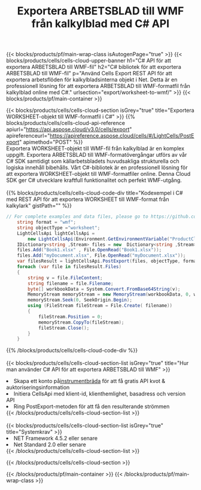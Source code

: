 ﻿---
title: Exportera ARBETSBLAD till WMF från kalkylblad med C# API
description:  Aspose.Cells Cloud REST API stöder export av filer från {0} till {1}-format med {2}.
url: /sv/net/export/worksheet-to-wmf/
---
{{< blocks/products/pf/main-wrap-class isAutogenPage="true" >}}
{{< blocks/products/cells/cells-cloud-upper-banner h1="C# API för att exportera ARBETSBLAD till WMF-fil" h2="C# bibliotek för att exportera ARBETSBLAD till WMF-fil" p="Använd Cells Export REST API för att exportera arbetsflöden för kalkylbladsinterna objekt i Net. Detta är en professionell lösning för att exportera ARBETSBLAD till WMF-formatfil från kalkylblad online med C#." urlsection="export/worksheet-to-wmf/" >}}
{{< blocks/products/pf/main-container >}}

{{< blocks/products/cells/cells-cloud-section isGrey="true" title="Exportera WORKSHEET-objekt till WMF-formatfil i C#" >}}
{{% blocks/products/cells/cells-cloud-api-reference apiurl="https://api.aspose.cloud/v3.0/cells/export" apireferenceurl="https://apireference.aspose.cloud/cells/#/LightCells/PostExport" apimethod="POST" %}}
<br/>
Exportera WORKSHEET-objekt till WMF-fil från kalkylblad är en komplex uppgift. Exportera ARBETSBLAD till WMF-formatövergångar utförs av vår C# SDK samtidigt som källarbetsbladets huvudsakliga strukturella och logiska innehåll bibehålls. Vårt C#-bibliotek är en professionell lösning för att exportera WORKSHEET-objekt till WMF-formatfiler online. Denna Cloud SDK ger C# utvecklare kraftfull funktionalitet och perfekt WMF-utgång.
<br/>
<br/>
{{% blocks/products/cells/cells-cloud-code-div title="Kodexempel i C# med REST API för att exportera WORKSHEET till WMF-format från kalkylark" gistPath="" %}}
  
```cs
// For complete examples and data files, please go to https://github.com/aspose-cells-cloud/aspose-cells-cloud-dotnet/
    string format = "wmf";
    string objectType ="worksheet";
    LightCellsApi lightCellsApi =
        new LightCellsApi(Environment.GetEnvironmentVariable("ProductClientId"), Environment.GetEnvironmentVariable("ProductClientSecret"));
    IDictionary<string ,Stream> files = new  Dictionary<string ,Stream>();
    files.Add("Book1.xlsx" , File.OpenRead("Book1.xlsx"));
    files.Add("myDocument.xlsx", File.OpenRead("myDocument.xlsx"));
    var filesResult = lightCellsApi.PostExport(files, objectType, format);
    foreach (var file in filesResult.Files)
    {
        string v = file.FileContent;
        string filename = file.Filename;
        byte[] workbookData = System.Convert.FromBase64String(v);
        MemoryStream memoryStream = new MemoryStream(workbookData, 0, workbookData.Length);
        memoryStream.Seek(0, SeekOrigin.Begin);
        using (FileStream fileStream = File.Create( filename))
        {
            fileStream.Position = 0;
            memoryStream.CopyTo(fileStream);
            fileStream.Close();
        }
    }
```
   
{{% /blocks/products/cells/cells-cloud-code-div %}}
<br/>
<br/>
{{< blocks/products/cells/cells-cloud-section-list isGrey="true" title="Hur man använder C# API för att exportera ARBETSBLAD till WMF" >}}
<li> Skapa ett konto på<a href="https://dashboard.aspose.cloud/">instrumentbräda</a> för att få gratis API kvot & auktoriseringsinformation</li>
<li>Initiera CellsApi med klient-id, klienthemlighet, basadress och version API</li>
<li>Ring PostExport-metoden för att få den resulterande strömmen</li>
{{< /blocks/products/cells/cells-cloud-section-list >}}
<br/>
<br/>
{{< blocks/products/cells/cells-cloud-section-list isGrey="true" title="Systemkrav" >}}
<li>NET Framework 4.5.2 eller senare</li>
<li>Net Standard 2.0 eller senare</li>
{{< /blocks/products/cells/cells-cloud-section-list >}}

{{< /blocks/products/cells/cells-cloud-section >}}

{{< /blocks/products/pf/main-container >}}
{{< /blocks/products/pf/main-wrap-class >}}
